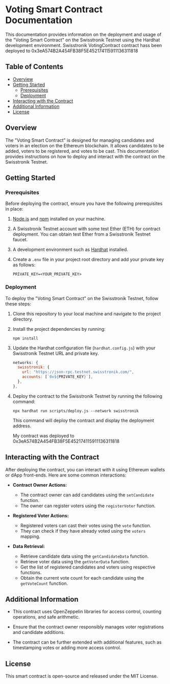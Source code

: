  # Voting Smart Contract Documentation

This documentation provides information on the deployment and usage of the "Voting Smart Contract" on the Swisstronik Testnet using the Hardhat development environment.
Swisstronik VotingContract contract hass been deployed to 0x3eA574B2A454FB38F5E452174115911136311818

## Table of Contents

- [Overview](#overview)
- [Getting Started](#getting-started)
  - [Prerequisites](#prerequisites)
  - [Deployment](#deployment)
- [Interacting with the Contract](#interacting-with-the-contract)
- [Additional Information](#additional-information)
- [License](#license)

## Overview

The "Voting Smart Contract" is designed for managing candidates and voters in an election on the Ethereum blockchain. It allows candidates to be added, voters to be registered, and votes to be cast. This documentation provides instructions on how to deploy and interact with the contract on the Swisstronik Testnet.

## Getting Started

### Prerequisites

Before deploying the contract, ensure you have the following prerequisites in place:

1. [Node.js](https://nodejs.org/) and [npm](https://www.npmjs.com/) installed on your machine.

2. A Swisstronik Testnet account with some test Ether (ETH) for contract deployment. You can obtain test Ether from a Swisstronik Testnet faucet.

3. A development environment such as [Hardhat](https://hardhat.org/) installed.

4. Create a `.env` file in your project root directory and add your private key as follows:

   ```
   PRIVATE_KEY=<YOUR_PRIVATE_KEY>
   ```

### Deployment

To deploy the "Voting Smart Contract" on the Swisstronik Testnet, follow these steps:

1. Clone this repository to your local machine and navigate to the project directory.

2. Install the project dependencies by running:

   ```
   npm install
   ```

3. Update the Hardhat configuration file (`hardhat.config.js`) with your Swisstronik Testnet URL and private key.

   ```javascript
   networks: {
     swisstronik: {
       url: "https://json-rpc.testnet.swisstronik.com/",
       accounts: [`0x${PRIVATE_KEY}`],
     },
   },
   ```

4. Deploy the contract to the Swisstronik Testnet by running the following command:

   ```
   npx hardhat run scripts/deploy.js --network swisstronik
   ```

   This command will deploy the contract and display the deployment address.

   My contract was deployed to 0x3eA574B2A454FB38F5E452174115911136311818

## Interacting with the Contract

After deploying the contract, you can interact with it using Ethereum wallets or dApp front-ends. Here are some common interactions:

- **Contract Owner Actions:**
   - The contract owner can add candidates using the `setCandidate` function.
   - The owner can register voters using the `registerVoter` function.

- **Registered Voter Actions:**
   - Registered voters can cast their votes using the `vote` function.
   - They can check if they have already voted using the `voters` mapping.

- **Data Retrieval:**
   - Retrieve candidate data using the `getCandidateData` function.
   - Retrieve voter data using the `getVoterData` function.
   - Get the list of registered candidates and voters using respective functions.
   - Obtain the current vote count for each candidate using the `getVoteCount` function.

## Additional Information

- This contract uses OpenZeppelin libraries for access control, counting operations, and safe arithmetic.

- Ensure that the contract owner responsibly manages voter registrations and candidate additions.

- The contract can be further extended with additional features, such as timestamping votes or adding more access control.

## License

This smart contract is open-source and released under the MIT License.
